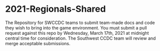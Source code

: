# 2021-Regionals-Shared
The Repository for SWCCDC teams to submit team-made docs and code they wish to bring into the game environment. You must submit a pull request against this repo by Wednesday, March 17th, 2021 at midnight central time for consideration. The Southwest CCDC team will review and merge acceptable submissions. 
